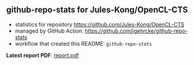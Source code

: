 ## github-repo-stats for Jules-Kong/OpenCL-CTS

- statistics for repository https://github.com/Jules-Kong/OpenCL-CTS
- managed by GitHub Action: https://github.com/jgehrcke/github-repo-stats
- workflow that created this README: `github-repo-stats`

**Latest report PDF**: [report.pdf](https://github.com/Jules-Kong/action-repo-stat-record/raw/github-repo-stats/Jules-Kong/OpenCL-CTS/latest-report/report.pdf)

